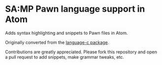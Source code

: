 # SA:MP Pawn language support in Atom

Adds syntax highlighting and snippets to Pawn files in Atom.

Originally converted from the [language-c package](https://github.com/atom/language-c).

Contributions are greatly appreciated. Please fork this repository and open a
pull request to add snippets, make grammar tweaks, etc.
